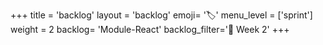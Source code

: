 +++
title = 'backlog'
layout = 'backlog'
emoji= '🏷️'
menu_level = ['sprint']
weight = 2
backlog= 'Module-React'
backlog_filter='📅 Week 2'
+++
